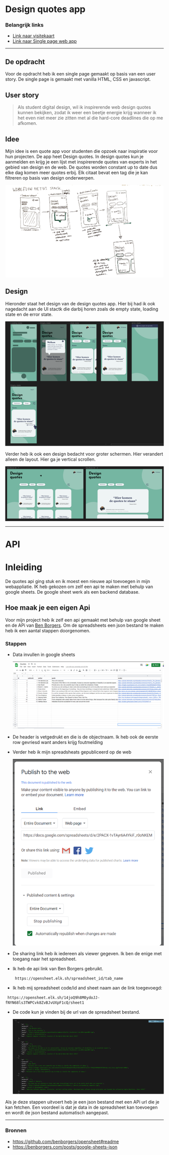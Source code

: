 
# Design quotes app
 
 ### Belangrijk links

- [Link naar visitekaart](https://k3a101.github.io/stress-relief-quotes/visitekaartje/)
- [Link naar Single page web app](https://k3a101.github.io/stress-relief-quotes/spa/)



 ---

## De opdracht 
Voor de opdracht heb ik een single page gemaakt op basis van een user story. De single page is gemaakt met vanilla HTML, CSS en javascript. 


## User story
> Als student digital design, wil ik inspirerende web design quotes kunnen bekijken, zodat ik weer een beetje energie krijg wanneer ik het even niet meer zie zitten met al die hard-core deadlines die op me afkomen.



## Idee 
Mijn idee is een quote app voor studenten die opzoek naar inspiratie voor hun projecten. De app heet Design quotes. In design quotes kun je aanmelden en krijg je een lijst met inspirerende quotes van experts in het gebied van design en de web. De quotes worden constant up to date dus elke dag komen meer quotes erbij. Elk citaat bevat een tag die je kan filtreren op basis van design onderwerpen. 

<img src="./spa/images/wireflow-met-ui-stack.jpg">

## Design
Hieronder staat het design van de design quotes app. Hier bij had ik ook nagedacht aan de UI stactk die darbij horen zoals de empty state, loading state en de error state.  

<img src="./spa/images/app-designs-screen.png">

Verder heb ik ook een design bedacht voor groter schermen. Hier verandert alleen de layout. Hier ga je vertical scrollen.

<img src="./spa/images/desktop-design.png">

--- 

# API
# Inleiding

De quotes api ging stuk  en ik moest een nieuwe api toevoegen in mijn webappliatie. IK heb gekozen om zelf een api te maken met behulp van google sheets. De google sheet werk als een  backend database. 

## Hoe maak je een eigen Api

Voor mijn project heb ik zelf een api gemaakt met behulp van google sheet en de APi van [Ben Borgers](https://github.com/benborgers/opensheet#readme). Om de spreadsheets een json bestand te maken heb ik een aantal stappen doorgenomen. 

### Stappen

- Data invullen in google sheets
    
   <img src="./spa/images/quote-api-spreadsheet.png">
    
- De header is vetgedrukt en die is de objectnaam. Ik heb ook de eerste row gevriesd want anders krijg foutmelding
- Verder heb ik mijn spreadsheats gepubliceerd op de web
    
    <img src="./spa/images/publish-to-web.png">
    
- De sharing link heb ik iedereen als viewer gegeven. Ik ben de enige met toegang naar het spreadsheet.
- Ik heb de api link van Ben Borgers gebruikt. 
  
   ```
    https://opensheet.elk.sh/spreadsheet_id/tab_name

   ```

- Ik heb  mij spreadsheet code/id and sheet naam aan de link toegevoegd:
```
 https://opensheet.elk.sh/14joQ9h8M0ydoJJ-fNYN68ls3TWPCvk8ZvBJvUXpF1cQ/sheet1
 ```
- De code kun je vinden bij de url van de spreadsheet bestand.

  <img src="./spa/images/json-bestand.png">
Als je deze stappen uitvoert heb je een json bestand met een APi url die je kan fetchen. Een voordeel is dat je data in de spreadsheet  kan toevoegen en wordt de json bestand automatisch aangepast. 

---

### Bronnen
- https://github.com/benborgers/opensheet#readme
- https://benborgers.com/posts/google-sheets-json